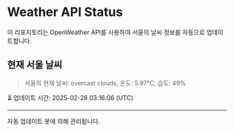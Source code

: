 
# Weather API Status

이 리포지토리는 OpenWeather API를 사용하여 서울의 날씨 정보를 자동으로 업데이트합니다.

## 현재 서울 날씨
> 서울의 현재 날씨: overcast clouds, 온도: 5.97°C, 습도: 49%

⏳ 업데이트 시간: 2025-02-28 03:16:06 (UTC)

---
자동 업데이트 봇에 의해 관리됩니다.
